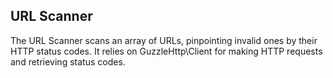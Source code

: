 ## URL Scanner
The URL Scanner scans an array of URLs, pinpointing invalid ones by their HTTP status codes. It relies on GuzzleHttp\Client for making HTTP requests and retrieving status codes.
